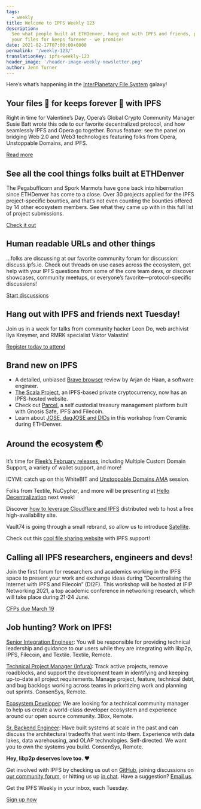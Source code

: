 ```yaml
---
tags:
  - weekly
title: Welcome to IPFS Weekly 123
description:
  See what people built at ETHDenver, hang out with IPFS and friends, plus
  your files for keeps forever - we promise!
date: 2021-02-17T07:00:00+0000
permalink: '/weekly-123/'
translationKey: ipfs-weekly-123
header_image: '/header-image-weekly-newsletter.png'
author: Jenn Turner
---
```


Here’s what’s happening in the [InterPlanetary File System](https://ipfs.io/) galaxy!

## Your files 💖 for keeps forever 💖 with IPFS

Right in time for Valentine’s Day, Opera’s Global Crypto Community Manager Susie Batt wrote this ode to our favorite decentralized protocol, and how seamlessly IPFS and Opera go together. Bonus feature: see the panel on bridging Web 2.0 and Web3 technologies featuring folks from Opera, Unstoppable Domains, and IPFS.

[Read more](https://blogs.opera.com/tips-and-tricks/2021/02/opera-crypto-files-for-keeps-ipfs-unstoppable-domains/)

## See all the cool things folks built at ETHDenver

The Pegabufficorn and Spork Marmots have gone back into hibernation since ETHDenver has come to a close. Over 30 projects applied for the IPFS project-specific bounties, and that’s not even counting the bounties offered by 14 other ecosystem members. See what they came up with in this full list of project submissions.

[Check it out](https://medium.com/ethdenver/every-project-submitted-at-ethdenver-coloradojam-2021-444a9be42e88)

## Human readable URLs and other things

...folks are discussing at our favorite community forum for discussion: discuss.ipfs.io. Check out threads on use cases across the ecosystem, get help with your IPFS questions from some of the core team devs, or discover showcases, community meetups, or everyone’s favorite—protocol-specific discussions!

[Start discussions](https://discuss.ipfs.io/)

## Hang out with IPFS and friends next Tuesday!

Join us in a week for talks from community hacker Leon Do, web archivist Ilya Kreymer, and RMRK specialist Viktor Valastin!

[Register today to attend](https://www.meetup.com/San-Francisco-IPFS/events/276018298/)

## Brand new on IPFS

- A detailed, unbiased [Brave browser](https://medium.com/nerd-for-tech/brave-browser-review-e2ad87da5ef9) review by Arjan de Haan, a software engineer.
- [The Scala Project](https://twitter.com/ScalaHQ/status/1361432463113916419?s=20), an IPFS-based private cryptocurrency, now has an IPFS-hosted website.
- Check out [Parcel](https://www.youtube.com/watch?v=z3UaRU0j8Vg&feature=emb_logo), a self custodial treasury management platform built with Gnosis Safe, IPFS and Filecoin.
- Learn about [JOSE, dagJOSE and DIDs](https://www.youtube.com/watch?v=oIqC_sv8Xfo) in this workshop from Ceramic during ETHDenver.

## Around the ecosystem 🌏

It’s time for [Fleek’s February releases](https://blog.fleek.co/posts/release-update-multiple-custom-domains-walletconnect-tld-verification), including Multiple Custom Domain Support, a variety of wallet support, and more!

ICYMI: catch up on this WhiteBIT and [Unstoppable Domains AMA](https://youtu.be/IKzcZlpNxvU) session.

Folks from Textile, NuCypher, and more will be presenting at [Hello Decentralization](https://hellodecentralization.com/) next week!

Discover [how to leverage Cloudflare and IPFS](https://coywolf.pro/webmaster/ipfs-distributed-web-cloudflare-host-site/) distributed web to host a free high-availability site.

Vault74 is going through a small rebrand, so allow us to introduce [Satellite](https://twitter.com/Satellite_im/status/1359410687009828866?s=20).

Check out this [cool file sharing website](https://www.reddit.com/r/ipfs/comments/lh1s9g/file_sharing_website_with_ipfs_support/) with IPFS support!

## Calling all IPFS researchers, engineers and devs!

Join the first forum for researchers and academics working in the IPFS space to present your work and exchange ideas during “Decentralising the Internet with IPFS and Filecoin” (DI2F). This workshop will be hosted at IFIP Networking 2021, a top academic conference in networking research, which will take place during 21-24 June.

[CFPs due March 19](https://research.protocol.ai/blog/2021/decentralising-the-internet-with-ipfs-and-filecoin-di2f-workshop-at-ifip-networking-2021-call-for-contributions/)

## Job hunting? Work on IPFS!

[Senior Integration Engineer](https://textile.breezy.hr/p/cad4ea4bf0c9-senior-integrations-engineer): You will be responsible for providing technical leadership and guidance to our users while they are integrating with libp2p, IPFS, Filecoin, and Textile. Textile, Remote.

[Technical Project Manager (Infura)](https://boards.greenhouse.io/consensys/jobs/2507095): Track active projects, remove roadblocks, and support the development team in identifying and keeping up-to-date all project requirements. Manage project, feature, technical debt, and bug backlogs working across teams in prioritizing work and planning out sprints. ConsenSys, Remote.

[Ecosystem Developer](https://jobs.lever.co/3box/ec1093c5-ed31-483c-b1b3-49b07bd0bd2e): We are looking for a technical community manager to help us create a world-class developer ecosystem and experience around our open source community. 3Box, Remote.

[Sr. Backend Engineer](https://boards.greenhouse.io/consensys/jobs/2426803): Have built systems at scale in the past and can discuss the architectural tradeoffs that went into them. Experience with data lakes, data warehousing, and OLAP technologies. Self-directed. We want you to own the systems you build. ConsenSys, Remote.

**Hey, libp2p deserves love too. ❤️**

Get involved with IPFS by checking us out on [GitHub](https://github.com/ipfs), joining discussions on [our community forum](https://discuss.ipfs.io/), or hitting us up [in chat](https://riot.im/app/#/room/#ipfs:matrix.org). Have a suggestion? [Email us](mailto:newsletter@ipfs.io).

Get the IPFS Weekly in your inbox, each Tuesday.

<p><a href="https://ipfs.us4.list-manage.com/subscribe?u=25473244c7d18b897f5a1ff6b&amp;id=cad54b2230" class="button button-primary">Sign up now</a></p>
